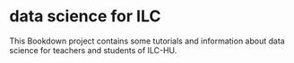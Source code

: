 # data science for ILC

This Bookdown project contains some tutorials and information about data science for teachers and students of ILC-HU. 
